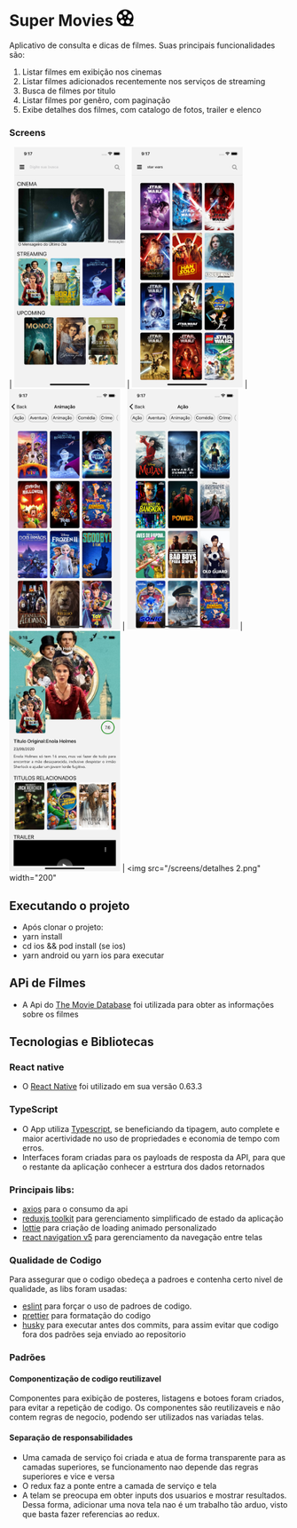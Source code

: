 # Super Movies <img src="/src/assets/icon.png" width="30">

Aplicativo de consulta e dicas de filmes. Suas principais funcionalidades são:

1. Listar filmes em exibição nos cinemas
2. Listar filmes adicionados recentemente nos serviços de streaming
3. Busca de filmes por titulo
4. Listar filmes por genêro, com paginação
5. Exibe detalhes dos filmes, com catalogo de fotos, trailer e elenco

### Screens

| <img src="/screens/home.png" width="200">
| <img src="/screens/busca.png" width="200">
| <img src="/screens/generos.png" width="200">
| <img src="/screens/generos2.png" width="200">
| <img src="/screens/detalhes.png" width="200">
| <img src="/screens/detalhes 2.png" width="200"

## Executando o projeto

- Após clonar o projeto:
- yarn install
- cd ios && pod install (se ios)
- yarn android ou yarn ios para executar

## APi de Filmes

- A Api do [The Movie Database](https://developers.themoviedb.org/3/getting-started/introduction) foi utilizada para obter as informações sobre os filmes

## Tecnologias e Bibliotecas

### React native

- O [React Native](https://reactnative.dev/) foi utilizado em sua versão 0.63.3

### TypeScript

- O App utiliza [Typescript](https://www.typescriptlang.org/), se beneficiando da tipagem, auto complete e maior acertividade no uso de propriedades e economia de tempo com erros.
- Interfaces foram criadas para os payloads de resposta da API, para que o restante da aplicação conhecer a estrtura dos dados retornados

### Principais libs:

- [axios](https://github.com/axios/axios) para o consumo da api
- [reduxjs toolkit](https://redux-toolkit.js.org/) para gerenciamento simplificado de estado da aplicação
- [lottie](https://github.com/lottie-react-native/lottie-react-native) para criação de loading animado personalizado
- [react navigation v5](https://reactnavigation.org/) para gerenciamento da navegação entre telas

### Qualidade de Codigo

Para assegurar que o codigo obedeça a padroes e contenha certo nivel de qualidade, as libs foram usadas:

- [eslint](https://eslint.org/) para forçar o uso de padroes de codigo.
- [prettier](https://prettier.io/) para formatação do codigo
- [husky](https://github.com/typicode/husky) para executar antes dos commits, para assim evitar que codigo fora dos padrões seja enviado ao repositorio

### Padrões

#### Componentização de codigo reutilizavel

Componentes para exibição de posteres, listagens e botoes foram criados, para evitar a repetição de codigo. Os componentes são reutilizaveis e não contem regras de negocio, podendo ser utilizados nas variadas telas.

#### Separação de responsabilidades

- Uma camada de serviço foi criada e atua de forma transparente para as camadas superiores, se funcionamento nao depende das regras superiores e vice e versa
- O redux faz a ponte entre a camada de serviço e tela
- A telam se preocupa em obter inputs dos usuarios e mostrar resultados. Dessa forma, adicionar uma nova tela nao é um trabalho tão arduo, visto que basta fazer referencias ao redux.

>
